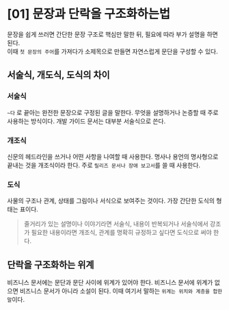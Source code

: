 # [01] 문장과 단락을 구조화하는법

문장을 쉽게 쓰러면 간단한 문장 구조로 핵심만 말한 뒤, 필요에 따라 부가 설명을 하면 된다.   
이때  `첫 문장의 주어`를 가져다가 소제목으로 만들면 자연스럽게 문단을 구성할 수 있다.

## 서술식, 개도식, 도식의 차이

### 서술식

`~다` 로 끝아는 완전한 문장으로 구정된 글을 말한다. 무엇을 설명하거나 논증할 때 주로 사용하는 방식이다. 개발 가이드 문서는 대부분 서술식으로 쓴다.

### 개조식

신문의 헤드라인을 쓰거나 어떤 사항을 나여할 때 사용한다. 명사나 용언의 명사형으로 끝내는 것을 개조식이라 한다. 주로 `릴리즈 문서나 장애 보고서`를 쓸 때 사용한다.

### 도식

사물의 구조나 관계, 상태를 그림이나 서식으로 보여주는 것이다. 가장 간단한 도식의 형태는 표이다.



> 줄거리가 있는 설명이나 이야기라면 서술식, 내용이 반복되거나 서술식에서 강조가 필요한 내용이라면 개조식, 관계를 명확히 규정하고 싶다면 도식으로 써야 한다.


## 단락을 구조화하는 위계

비즈니스 문서에는 문단과 문단 사이에 위계가 있어야 한다. 비즈니스 문서에 위계가 없으면 비즈니스 문서가 아니라 소설이 된다. 이때 여기서 말하는 `위계는 위치와 계층을 합한 말`이다.
